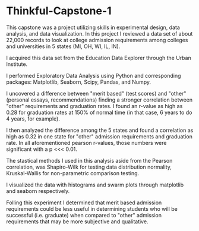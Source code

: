# Thinkful-Capstone-1

This capstone was a project utilizing skills in experimental design, data analysis, and data visualization. In this project I reviewed a data set of about 22,000 records to look at college admission requirements among colleges and universities in 5 states (MI, OH, WI, IL, IN). 

I acquired this data set from the Education Data Explorer through the Urban Institute. 

I performed Exploratory Data Analysis using Python and corresponding packages: Matplotlib, Seaborn, Scipy, Pandas, and Numpy. 

I uncovered a difference between "merit based" (test scores) and "other" (personal essays, recommendations) finding a stronger correlation between "other" requirements and graduation rates. I found an r-value as high as 0.28 for graduation rates at 150% of normal time (in that case, 6 years to do 4 years, for example).

I then analyzed the difference among the 5 states and found a correlation as high as 0.32 in one state for "other" admission requirements and graduation rate. In all aforementioned pearson r-values, those numbers were significant with a p <<< 0.01.

The stastical methods I used in this analysis aside from the Pearson correlation, was Shapiro-Wilk for testing data distribution normality, Kruskal-Wallis for non-parametric comparison testing.

I visualized the data with histograms and swarm plots through matplotlib and seaborn respectively.

Folling this experiment I determined that merit based admission requirements could be less useful in determining students who will be successful (i.e. graduate) when compared to "other" admission requirements that may be more subjective and qualitative.
